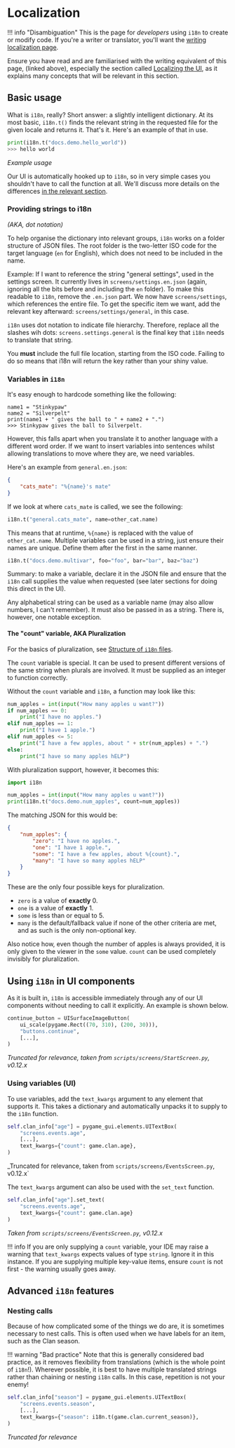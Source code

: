 # Localization

!!! info "Disambiguation"
    This is the page for *developers* using `i18n` to create or modify code. If you're a writer or translator, you'll want the [writing localization page](../writing/localization.md).

Ensure you have read and are familiarised with the writing equivalent of this page, (linked above), especially the section called [Localizing the UI](../writing/localization.md#localizing-the-ui), as it explains many concepts that will be relevant in this section.

## Basic usage

What is `i18n`, really? Short answer: a slightly intelligent dictionary. At its most basic, `i18n.t()` finds the relevant string in the requested file for the given locale and returns it. That's it. Here's an example of that in use.

```python
print(i18n.t("docs.demo.hello_world"))
>>> hello world
```
_Example usage_

Our UI is automatically hooked up to `i18n`, so in very simple cases you shouldn't have to call the function at all. We'll discuss more details on the differences [in the relevant section](#using-i18n-in-ui-components).

### Providing strings to i18n
_(AKA, dot notation)_

To help organise the dictionary into relevant groups, `i18n` works on a folder structure of JSON files. The root folder is the two-letter ISO code for the target language (`en` for English), which does not need to be included in the name.

Example: If I want to reference the string "general settings", used in the settings screen. It currently lives in `screens/settings.en.json` (again, ignoring all the bits before and including the `en` folder). To make this readable to `i18n`, remove the `.en.json` part. We now have `screens/settings`, which references the entire file. To get the specific item we want, add the relevant key afterward: `screens/settings/general`, in this case.

`i18n` uses dot notation to indicate file hierarchy. Therefore, replace all the slashes wih dots: `screens.settings.general` is the final key that `i18n` needs to translate that string.

You **must** include the full file location, starting from the ISO code. Failing to do so means that i18n will return the key rather than your shiny value.

### Variables in `i18n`

It's easy enough to hardcode something like the following:
```pycon
name1 = "Stinkypaw"
name2 = "Silverpelt"
print(name1 + " gives the ball to " + name2 + ".")
>>> Stinkypaw gives the ball to Silverpelt.
```

However, this falls apart when you translate it to another language with a different word order. If we want to insert variables into sentences whilst allowing translations to move where they are, we need variables.

Here's an example from `general.en.json`:

```json
{
    "cats_mate": "%{name}'s mate"
}
```

If we look at where `cats_mate` is called, we see the following:

```python
i18n.t("general.cats_mate", name=other_cat.name)
```

This means that at runtime, `%{name}` is replaced with the value of `other_cat.name`. Multiple variables can be used in a string, just ensure their names are unique. Define them after the first in the same manner.

```python
i18n.t("docs.demo.multivar", foo="foo", bar="bar", baz="baz")
```

Summary: to make a variable, declare it in the JSON file and ensure that the `i18n` call supplies the value when requested (see later sections for doing this direct in the UI). 

Any alphabetical string can be used as a variable name (may also allow numbers, I can't remember). It must also be passed in as a string. There is, however, one notable exception.

#### The "count" variable, AKA Pluralization

For the basics of pluralization, see [Structure of `i18n` files](../writing/localization.md#structure-of-i18n-json-files).

The `count` variable is special. It can be used to present different versions of the same string when plurals are involved. It must be supplied as an integer to function correctly.

Without the `count` variable and `i18n`, a function may look like this:

```python
num_apples = int(input("How many apples u want?"))
if num_apples == 0:
    print("I have no apples.")
elif num_apples == 1:
    print("I have 1 apple.")
elif num_apples <= 5:
    print("I have a few apples, about " + str(num_apples) + ".")
else:
    print("I have so many apples hELP")
```

With pluralization support, however, it becomes this:

```python
import i18n

num_apples = int(input("How many apples u want?"))
print(i18n.t("docs.demo.num_apples", count=num_apples))
```


The matching JSON for this would be:
```json
{
    "num_apples": {
        "zero": "I have no apples.",
        "one": "I have 1 apple.",
        "some": "I have a few apples, about %{count}.",
        "many": "I have so many apples hELP"
    }
}
```

These are the only four possible keys for pluralization.
- `zero` is a value of **exactly** 0.
- `one` is a value of **exactly** 1.
- `some` is less than or equal to 5. 
- `many` is the default/fallback value if none of the other criteria are met, and as such is the only non-optional key.

Also notice how, even though the number of apples is always provided, it is only given to the viewer in the `some` value. `count` can be used completely invisibly for pluralization.

## Using `i18n` in UI components

As it is built in, `i18n` is accessible immediately through any of our UI components without needing to call it explicitly. An example is shown below.

```python
continue_button = UISurfaceImageButton(
    ui_scale(pygame.Rect((70, 310), (200, 30))),
    "buttons.continue",
    [...],
)
```
_Truncated for relevance, taken from `scripts/screens/StartScreen.py`, v0.12.x_

### Using variables (UI)

To use variables, add the `text_kwargs` argument to any element that supports it. This takes a dictionary and automatically unpacks it to supply to the `i18n` function.

```python
self.clan_info["age"] = pygame_gui.elements.UITextBox(
    "screens.events.age",
    [...],
    text_kwargs={"count": game.clan.age},
)
```
_Truncated for relevance, taken from `scripts/screens/EventsScreen.py`, v0.12.x`

The `text_kwargs` argument can also be used with the `set_text` function.

```python
self.clan_info["age"].set_text(
    "screens.events.age", 
    text_kwargs={"count": game.clan.age}
)
```
_Taken from `scripts/screens/EventsScreen.py`, v0.12.x_

!!! info
    If you are only supplying a `count` variable, your IDE may raise a warning that `text_kwargs` expects values of type `string`. Ignore it in this instance. If you are supplying multiple key-value items, ensure `count` is not first - the warning usually goes away.

## Advanced `i18n` features

### Nesting calls

Because of how complicated some of the things we do are, it is sometimes necessary to nest calls. This is often used when we have labels for an item, such as the Clan season.

!!! warning "Bad practice"
    Note that this is generally considered bad practice, as it removes flexibility from translations (which is the whole point of `i18n`!). Wherever possible, it is best to have multiple translated strings rather than chaining or nesting `i18n` calls. In this case, repetition is not your enemy!

```python
self.clan_info["season"] = pygame_gui.elements.UITextBox(
    "screens.events.season",
    [...],
    text_kwargs={"season": i18n.t(game.clan.current_season)},
)
```
_Truncated for relevance_